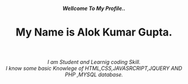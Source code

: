 
<center><h5>Wellcome To My Profile..</h5>
<h1>My Name is Alok Kumar Gupta.</h1><br>
<h6>I am Student and Learnig coding Skill.<br>
I know some basic Knowlege of HTML,CSS,JAVASRCRIPT,JQUERY AND PHP ,MYSQL database.</h6>
</center>
